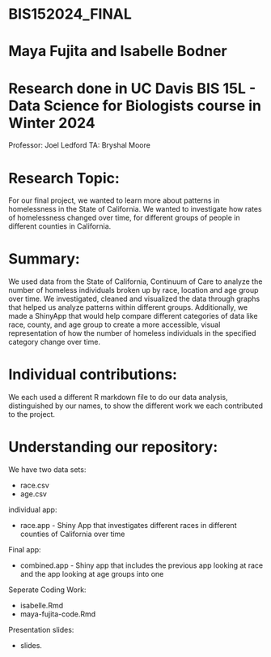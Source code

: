 # BIS152024_FINAL

# Maya Fujita and Isabelle Bodner

# Research done in UC Davis BIS 15L - Data Science for Biologists course in Winter 2024
Professor: Joel Ledford
TA: Bryshal Moore

# Research Topic:

For our final project, we wanted to learn more about patterns in homelessness in the State of California. We wanted to investigate how rates of homelessness changed over time, for different groups of people in different counties in California.

# Summary:

We used data from the State of California, Continuum of Care to analyze the number of homeless individuals broken up by race, location and age group over time. We investigated, cleaned and visualized the  data through graphs that helped us analyze patterns within different groups. Additionally, we made a ShinyApp that would help compare different categories of data like race, county, and age group to create a more accessible, visual representation of how the number of homeless individuals in the specified category change over time. 

# Individual contributions:

We each used a different R markdown file to do our data analysis, distinguished by our names, to show the different work we each contributed to the project.

# Understanding our repository:

We have two data sets: 

* race.csv
* age.csv

individual app: 

* race.app - Shiny App that investigates different races in different counties of California over time

Final app: 

* combined.app - Shiny app that includes the previous app looking at race and the app looking at age groups into one

Seperate Coding Work: 

* isabelle.Rmd
* maya-fujita-code.Rmd

Presentation slides: 

* slides.
